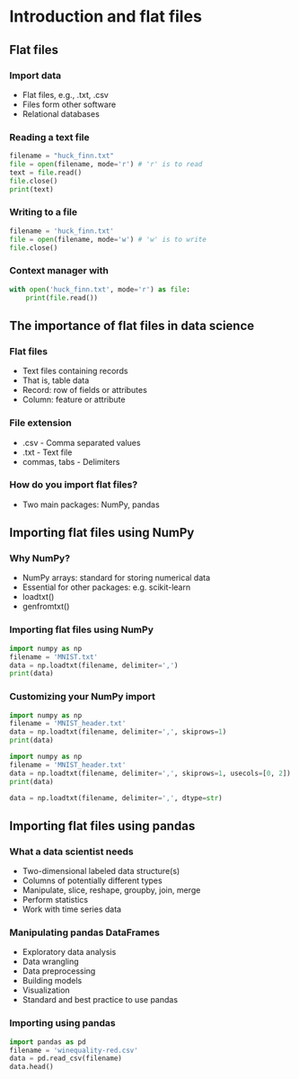 # Introduction and flat files

## Flat files

### Import data

- Flat files, e.g., .txt, .csv
- Files form other software
- Relational databases

### Reading a text file

```python
filename = "huck_finn.txt"
file = open(filename, mode='r') # 'r' is to read
text = file.read()
file.close()
print(text)
```

### Writing to a file

```python
filename = 'huck_finn.txt'
file = open(filename, mode='w') # 'w' is to write
file.close()
```

### Context manager with

```python
with open('huck_finn.txt', mode='r') as file:
    print(file.read())
```

## The importance of flat files in data science

### Flat files

- Text files containing records
- That is, table data
- Record: row of fields or attributes
- Column: feature or attribute

### File extension

- .csv - Comma separated values
- .txt - Text file
- commas, tabs - Delimiters

### How do you import flat files?

- Two main packages: NumPy, pandas

## Importing flat files using NumPy

### Why NumPy?

- NumPy arrays: standard for storing numerical data
- Essential for other packages: e.g. scikit-learn
- loadtxt()
- genfromtxt()

### Importing flat files using NumPy

```python
import numpy as np
filename = 'MNIST.txt'
data = np.loadtxt(filename, delimiter=',')
print(data)
```

### Customizing your NumPy import

```python
import numpy as np
filename = 'MNIST_header.txt'
data = np.loadtxt(filename, delimiter=',', skiprows=1)
print(data)
```

```python
import numpy as np
filename = 'MNIST_header.txt'
data = np.loadtxt(filename, delimiter=',', skiprows=1, usecols=[0, 2])
print(data)
```

```python
data = np.loadtxt(filename, delimiter=',', dtype=str)
```

## Importing flat files using pandas

### What a data scientist needs

- Two-dimensional labeled data structure(s)
- Columns of potentially different types 
- Manipulate, slice, reshape, groupby, join, merge
- Perform statistics
- Work with time series data

### Manipulating pandas DataFrames

- Exploratory data analysis
- Data wrangling
- Data preprocessing
- Building models
- Visualization
- Standard and best practice to use pandas

### Importing using pandas

```python
import pandas as pd
filename = 'winequality-red.csv'
data = pd.read_csv(filename)
data.head()
```